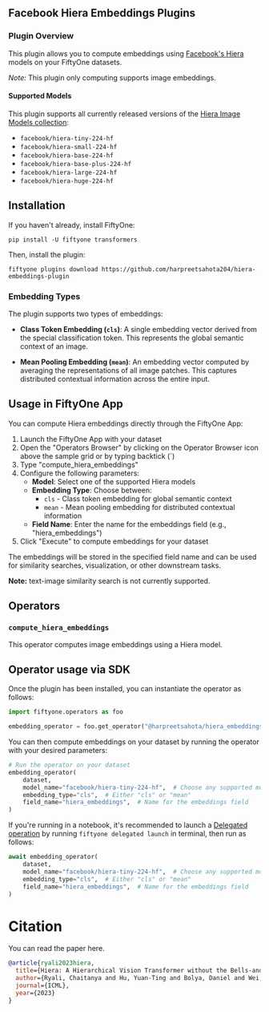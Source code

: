 ## Facebook Hiera Embeddings Plugins

### Plugin Overview

This plugin allows you to compute embeddings using [Facebook's Hiera](https://github.com/facebookresearch/hiera) models on your FiftyOne datasets.

**Note*:* This plugin only computing supports image embeddings. 

#### Supported Models

This plugin supports all currently released versions of the [Hiera Image Models collection](https://github.com/facebookresearch/hiera):

- `facebook/hiera-tiny-224-hf`
- `facebook/hiera-small-224-hf`
- `facebook/hiera-base-224-hf`
- `facebook/hiera-base-plus-224-hf`
- `facebook/hiera-large-224-hf`
- `facebook/hiera-huge-224-hf`



## Installation

If you haven't already, install FiftyOne:

```shell
pip install -U fiftyone transformers
```

Then, install the plugin:

```shell
fiftyone plugins download https://github.com/harpreetsahota204/hiera-embeddings-plugin
```

### Embedding Types

The plugin supports two types of embeddings:

- **Class Token Embedding (`cls`)**: A single embedding vector derived from the special classification token. This represents the global semantic context of an image.
  
- **Mean Pooling Embedding (`mean`)**: An embedding vector computed by averaging the representations of all image patches. This captures distributed contextual information across the entire input.

## Usage in FiftyOne App

You can compute Hiera embeddings directly through the FiftyOne App:

1. Launch the FiftyOne App with your dataset
2. Open the "Operators Browser" by clicking on the Operator Browser icon above the sample grid or by typing backtick (`)
3. Type "compute_hiera_embeddings"
4. Configure the following parameters:
   - **Model**: Select one of the supported Hiera models
   - **Embedding Type**: Choose between:
     - `cls` - Class token embedding for global semantic context
     - `mean` - Mean pooling embedding for distributed contextual information
   - **Field Name**: Enter the name for the embeddings field (e.g., "hiera_embeddings")
5. Click "Execute" to compute embeddings for your dataset

The embeddings will be stored in the specified field name and can be used for similarity searches, visualization, or other downstream tasks. 

**Note:** text-image similarity search is not currently supported.

## Operators

### `compute_hiera_embeddings`

This operator computes image embeddings using a Hiera model.

## Operator usage via SDK

Once the plugin has been installed, you can instantiate the operator as follows:

```python
import fiftyone.operators as foo

embedding_operator = foo.get_operator("@harpreetsahota/hiera_embeddings/compute_hiera_embeddings")
```

You can then compute embeddings on your dataset by running the operator with your desired parameters:

```python
# Run the operator on your dataset
embedding_operator(
    dataset,
    model_name="facebook/hiera-tiny-224-hf",  # Choose any supported model
    embedding_type="cls",  # Either "cls" or "mean"
    field_name="hiera_embeddings",  # Name for the embeddings field
)
```

If you're running in a notebook, it's recommended to launch a [Delegated operation](https://docs.voxel51.com/plugins/using_plugins.html#delegated-operations) by running `fiftyone delegated launch` in terminal, then run as follows:

```python
await embedding_operator(
    dataset,
    model_name="facebook/hiera-tiny-224-hf",  # Choose any supported model
    embedding_type="cls",  # Either "cls" or "mean"
    field_name="hiera_embeddings",  # Name for the embeddings field
)
```
# Citation

You can read the paper here.

```bibtex
@article{ryali2023hiera,
  title={Hiera: A Hierarchical Vision Transformer without the Bells-and-Whistles},
  author={Ryali, Chaitanya and Hu, Yuan-Ting and Bolya, Daniel and Wei, Chen and Fan, Haoqi and Huang, Po-Yao and Aggarwal, Vaibhav and Chowdhury, Arkabandhu and Poursaeed, Omid and Hoffman, Judy and Malik, Jitendra and Li, Yanghao and Feichtenhofer, Christoph},
  journal={ICML},
  year={2023}
}
```